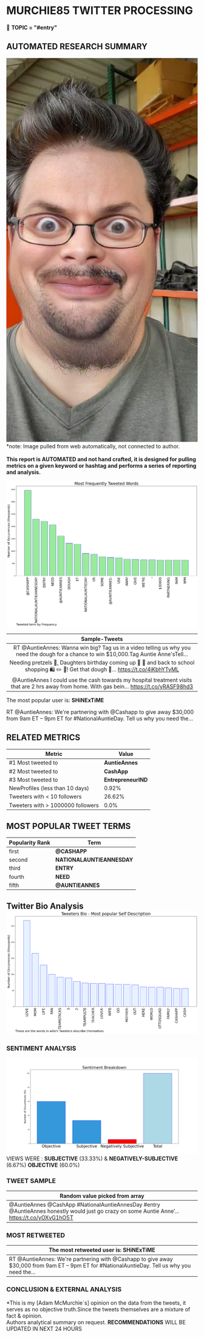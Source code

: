 # MURCHIE85 TWITTER PROCESSING 
&#x1F34E; **TOPIC = "#entry"**

## AUTOMATED RESEARCH SUMMARY

![image](assets/2022-07-26hashtagImage.png)*note: Image pulled from web automatically, not connected to author.
<br></br>
<b> This report is AUTOMATED and not hand crafted, it is designed for pulling metrics on a given keyword or hashtag and performs a series of reporting and analysis.</b>



![image](assets/2022-07-26TWEETS.png)



|                **Sample-Tweets**        |
| :-------------: |
| RT @AuntieAnnes: Wanna win big? Tag us in a video telling us why you need the dough for a chance to win $10,000.​Tag Auntie Anne's​Tell… |
| Needing pretzels 🥨, Daughters birthday coming up 🎁 🥳 and back to school shopping 🛍 ✏️ 🏫!  Get that dough 🤤… https://t.co/4iKbhYTvML |
| @AuntieAnnes I could use the cash towards my hospital treatment visits that are 2 hrs away from home. With gas bein… https://t.co/yRASF98hd3 |

The most popular user is: **SHiNExTiME**
<div class="alert alert-block alert-danger"> RT @AuntieAnnes: We're partnering with @Cashapp to give away $30,000 from 9am ET – 9pm ET for #NationalAuntieDay. Tell us why you need the…</div>

## RELATED METRICS<br>
| Metric | Value |
| ------------- | ------------- |
| #1 Most tweeted to  | **AuntieAnnes** |
| #2 Most tweeted to  | **CashApp** |
| #3 Most tweeted to  | **EntrepreneurIND** |
| NewProfiles (less than 10 days) | 0.92%  |
| Tweeters with < 10 followers  | 26.62%|
| Tweeters with > 1000000 followers  | 0.0%  |



## MOST POPULAR TWEET TERMS 


| Popularity Rank  | Term |
| ------------- | ------------- |
| first  | **@CASHAPP**  |
| second  | **NATIONALAUNTIEANNESDAY**  |
| third  | **ENTRY** |
| fourth  | **NEED**  |
| fifth  | **@AUNTIEANNES**  |


## Twitter Bio Analysis![image](assets/2022-07-26BIO.png)
### SENTIMENT ANALYSIS
![image](assets/2022-07-26sentiment.png)
VIEWS WERE : **SUBJECTIVE**  (33.33%) & **NEGATIVELY-SUBJECTIVE** (6.67%) **OBJECTIVE** (60.0%)

### TWEET SAMPLE 
| Random value picked from array |
| ------------- |
|@AuntieAnnes @CashApp #NationalAuntieAnnesDay #entry @AuntieAnnes honestly would just go crazy on some Auntie Anne’… https://t.co/yOXvG1hO5T |

### MOST RETWEETED 

| The most retweeted user is: **SHiNExTiME**  |
| ------------- |
| RT @AuntieAnnes: We're partnering with @Cashapp to give away $30,000 from 9am ET – 9pm ET for #NationalAuntieDay. Tell us why you need the… |

### CONCLUSION & EXTERNAL ANALYSIS

*This is my [Adam McMurchie`s] opinion on the data from the tweets, it serves as no objective truth.Since the tweets themselves are a mixture of fact & opinion.<br>
Authors analytical summary on request.
**RECOMMENDATIONS** WILL BE UPDATED IN NEXT  24 HOURS <br>